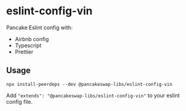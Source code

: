 # eslint-config-vin

Pancake Eslint config with:

- Airbnb config
- Typescript
- Prettier

## Usage

```
npx install-peerdeps --dev @pancakeswap-libs/eslint-config-vin
```

Add `"extends": "@pancakeswap-libs/eslint-config-vin"` to your eslint config file.
